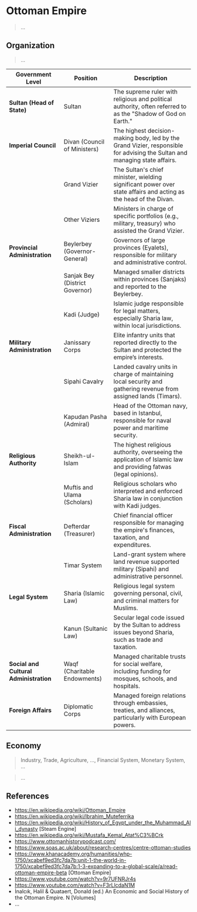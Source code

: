 # Ottoman Empire

> …
> 

## **Organization**

> …
> 

| **Government Level** | **Position** | **Description** |
| --- | --- | --- |
| **Sultan (Head of State)** | Sultan | The supreme ruler with religious and political authority, often referred to as the "Shadow of God on Earth." |
| **Imperial Council** | Divan (Council of Ministers) | The highest decision-making body, led by the Grand Vizier, responsible for advising the Sultan and managing state affairs. |
|  | Grand Vizier | The Sultan's chief minister, wielding significant power over state affairs and acting as the head of the Divan. |
|  | Other Viziers | Ministers in charge of specific portfolios (e.g., military, treasury) who assisted the Grand Vizier. |
| **Provincial Administration** | Beylerbey (Governor-General) | Governors of large provinces (Eyalets), responsible for military and administrative control. |
|  | Sanjak Bey (District Governor) | Managed smaller districts within provinces (Sanjaks) and reported to the Beylerbey. |
|  | Kadi (Judge) | Islamic judge responsible for legal matters, especially Sharia law, within local jurisdictions. |
| **Military Administration** | Janissary Corps | Elite infantry units that reported directly to the Sultan and protected the empire’s interests. |
|  | Sipahi Cavalry | Landed cavalry units in charge of maintaining local security and gathering revenue from assigned lands (Timars). |
|  | Kapudan Pasha (Admiral) | Head of the Ottoman navy, based in Istanbul, responsible for naval power and maritime security. |
| **Religious Authority** | Sheikh-ul-Islam | The highest religious authority, overseeing the application of Islamic law and providing fatwas (legal opinions). |
|  | Muftis and Ulama (Scholars) | Religious scholars who interpreted and enforced Sharia law in conjunction with Kadi judges. |
| **Fiscal Administration** | Defterdar (Treasurer) | Chief financial officer responsible for managing the empire's finances, taxation, and expenditures. |
|  | Timar System | Land-grant system where land revenue supported military (Sipahi) and administrative personnel. |
| **Legal System** | Sharia (Islamic Law) | Religious legal system governing personal, civil, and criminal matters for Muslims. |
|  | Kanun (Sultanic Law) | Secular legal code issued by the Sultan to address issues beyond Sharia, such as trade and taxation. |
| **Social and Cultural Administration** | Waqf (Charitable Endowments) | Managed charitable trusts for social welfare, including funding for mosques, schools, and hospitals. |
| **Foreign Affairs** | Diplomatic Corps | Managed foreign relations through embassies, treaties, and alliances, particularly with European powers. |

## Economy

> Industry, Trade, Agriculture,  …, Financial System,  Monetary System, …
> 

> …
> 

## References

- https://en.wikipedia.org/wiki/Ottoman_Empire
- https://en.wikipedia.org/wiki/Ibrahim_Muteferrika
- https://en.wikipedia.org/wiki/History_of_Egypt_under_the_Muhammad_Ali_dynasty [Steam Engine]
- https://en.wikipedia.org/wiki/Mustafa_Kemal_Atat%C3%BCrk
- https://www.ottomanhistorypodcast.com/
- https://www.soas.ac.uk/about/research-centres/centre-ottoman-studies
- https://www.khanacademy.org/humanities/whp-1750/xcabef9ed3fc7da7b:unit-1-the-world-in-1750/xcabef9ed3fc7da7b:1-3-expanding-to-a-global-scale/a/read-ottoman-empire-beta [Ottoman Empire]
- https://www.youtube.com/watch?v=9r7UFNRJr4s
- https://www.youtube.com/watch?v=F3rLlcdaN1M
- İnalcık, Halil & Quataert, Donald (ed.) An Economic and Social History of the Ottoman Empire. N [Volumes]
- …